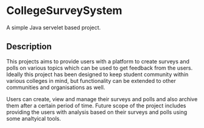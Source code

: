 # CollegeSurveySystem

A simple Java servelet based project.

## Description
This projects aims to provide users with a platform to create surveys and polls on various topics which can be used to get feedback from the users. Ideally this project has been designed to keep student community within various colleges in mind, but functionality can be extended to other communities and organisations as well. 

Users can create, view and manage their surveys and polls and also archive them after a certain period of time. Future scope of the project includes providing the users with analysis based on their surveys and polls using some analtyical tools.
